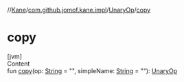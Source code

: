 //[Kane](../../index.md)/[com.github.jomof.kane.impl](../index.md)/[UnaryOp](index.md)/[copy](copy.md)



# copy  
[jvm]  
Content  
fun [copy](copy.md)(op: [String](https://kotlinlang.org/api/latest/jvm/stdlib/kotlin/-string/index.html) = "", simpleName: [String](https://kotlinlang.org/api/latest/jvm/stdlib/kotlin/-string/index.html) = ""): [UnaryOp](index.md)  



